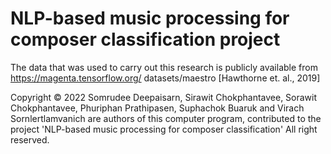# NLP-based music processing for composer classification project

The data that was used to carry out this research is publicly available from https://magenta.tensorflow.org/
datasets/maestro [Hawthorne et. al., 2019]

Copyright © 2022 Somrudee Deepaisarn, Sirawit Chokphantavee, Sorawit Chokphantavee, Phuriphan Prathipasen, Suphachok Buaruk and Virach Sornlertlamvanich are authors of this computer program, contributed to the project 'NLP-based music processing for composer classification' All right reserved.
